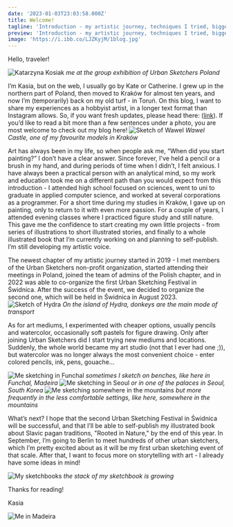 ```yaml
---
date: '2023-01-03T23:03:58.000Z'
title: Welcome!
tagline: 'Introduction - my artistic journey, techniques I tried, biggest art dreams'
preview: 'Introduction - my artistic journey, techniques I tried, biggest art dreams'
image: 'https://i.ibb.co/LJZKyjM/1blog.jpg'
---
```

Hello, traveler!

![Katarzyna Kosiak](https://i.ibb.co/L5DZy1z/me-and-my-art-on-exhibiton.jpg)
*me at the group exhibition of Urban Sketchers Poland*


I’m Kasia, but on the web, I usually go by Kate or Catherine. I grew up in the northern part of Poland, then moved to Kraków for almost ten years, and now I’m (temporarily) back on my old turf - in Toruń. On this blog, I want to share my experiences as a hobbyist artist, in a longer text format than Instagram allows. So, if you want fresh updates, please head there: ([link](https://www.instagram.com/catherine_pl_art "link")). If you’d like to read a bit more than a few sentences under a photo, you are most welcome to check out my blog here!
![Sketch of Wawel](https://i.ibb.co/fGfr0L6/PSX-20210526-111847.jpg)
*Wawel Castle, one of my favourite models in Kraków*

Art has always been in my life, so when people ask me, “When did you start painting?” I don’t have a clear answer. Since forever, I've held a pencil or a brush in my hand, and during periods of time when I didn’t, I felt anxious. I have always been a practical person with an analytical mind, so my work and education took me on a different path than you would expect from this introduction - I attended high school focused on sciences, went to uni to graduate in applied computer science, and worked at several corporations as a programmer. For a short time during my studies in Kraków, I gave up on painting, only to return to it with even more passion. For a couple of years, I attended evening classes where I practiced figure study and still nature. This gave me the confidence to start creating my own little projects - from series of illustrations to short illustrated stories, and finally to a whole illustrated book that I’m currently working on and planning to self-publish. I’m still developing my artistic voice.

The newest chapter of my artistic journey started in 2019 - I met members of the Urban Sketchers non-profit organization, started attending their meetings in Poland, joined the team of admins of the Polish chapter, and in 2022 was able to co-organize the first Urban Sketching Festival in Świdnica. After the success of the event, we decided to organize the second one, which will be held in Świdnica in August 2023.
![Sketch of Hydra](https://i.ibb.co/cydWjLz/PSX-20230703-213235.jpg)
*On the island of Hydra, donkeys are the main mode of transport*


As for art mediums, I experimented with cheaper options, usually pencils and watercolor, occasionally soft pastels for figure drawing. Only after joining Urban Sketchers did I start trying new mediums and locations. Suddenly, the whole world became my art studio (not that I ever had one ;)), but watercolor was no longer always the most convenient choice - enter colored pencils, ink, pens, gouache…

![Me sketching in Funchal](https://i.ibb.co/cyRDSmx/IMG-20230210-WA0011-EDIT.jpg)
*sometimes I sketch on benches, like here in Funchal, Madeira*
![Me sketching in Seoul](https://i.ibb.co/SXzw8M6/PSX-20230207-231403-EDIT.jpg)
*or in one of the palaces in Seoul, South Korea*
![Me sketching somewhere in the mountains](https://i.ibb.co/b7T3JxG/IMG-20230123-190838-979.jpg)
*but more frequently in the less comfortable settings, like here, somewhere in the mountains*


What’s next? I hope that the second Urban Sketching Festival in Świdnica will be successful, and that I’ll be able to self-publish my illustrated book about Slavic pagan traditions, "Rooted in Nature," by the end of this year. In September, I’m going to Berlin to meet hundreds of other urban sketchers, which I’m pretty excited about as it will be my first urban sketching event of that scale. After that, I want to focus more on storytelling with art - I already have some ideas in mind!

![My sketchbooks](https://i.ibb.co/ScmrC1v/IMG-20230721-203410-755.jpg)
*the stack of my sketchbook is growing*


Thanks for reading!

Kasia

![Me in Madeira](https://i.ibb.co/cwsRSTq/IMG-20230120-WA0044-EDIT.jpg)
